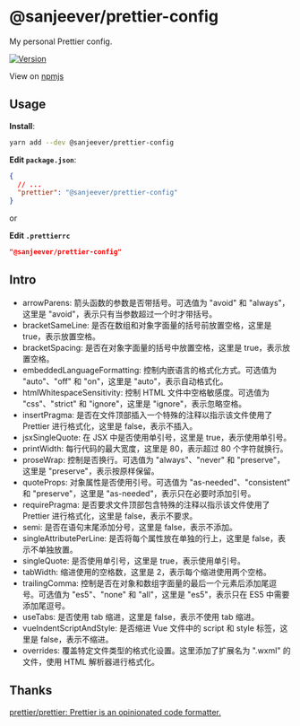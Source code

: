 # @sanjeever/prettier-config

My personal Prettier config.

<a href="https://www.npmjs.com/package/@sanjeever/prettier-config"><img src="https://img.shields.io/npm/v/@sanjeever/prettier-config.svg?sanitize=true" alt="Version"></a>

View on [npmjs](https://www.npmjs.com/package/@sanjeever/prettier-config)

## Usage

**Install**:

```bash
yarn add --dev @sanjeever/prettier-config
```

**Edit `package.json`**:

```json
{
  // ...
  "prettier": "@sanjeever/prettier-config"
}
```

or

**Edit `.prettierrc`**

```json
"@sanjeever/prettier-config"
```

## Intro

- arrowParens: 箭头函数的参数是否带括号。可选值为 "avoid" 和 "always"，这里是 "avoid"，表示只有当参数超过一个时才带括号。
- bracketSameLine: 是否在数组和对象字面量的括号前放置空格，这里是 true，表示放置空格。
- bracketSpacing: 是否在对象字面量的括号中放置空格，这里是 true，表示放置空格。
- embeddedLanguageFormatting: 控制内嵌语言的格式化方式。可选值为 "auto"、"off" 和 "on"，这里是 "auto"，表示自动格式化。
- htmlWhitespaceSensitivity: 控制 HTML 文件中空格敏感度。可选值为 "css"、"strict" 和 "ignore"，这里是 "ignore"，表示忽略空格。
- insertPragma: 是否在文件顶部插入一个特殊的注释以指示该文件使用了 Prettier 进行格式化，这里是 false，表示不插入。
- jsxSingleQuote: 在 JSX 中是否使用单引号，这里是 true，表示使用单引号。
- printWidth: 每行代码的最大宽度，这里是 80，表示超过 80 个字符就换行。
- proseWrap: 控制是否换行。可选值为 "always"、"never" 和 "preserve"，这里是 "preserve"，表示按原样保留。
- quoteProps: 对象属性是否使用引号。可选值为 "as-needed"、"consistent" 和 "preserve"，这里是 "as-needed"，表示只在必要时添加引号。
- requirePragma: 是否要求文件顶部包含特殊的注释以指示该文件使用了 Prettier 进行格式化，这里是 false，表示不要求。
- semi: 是否在语句末尾添加分号，这里是 false，表示不添加。
- singleAttributePerLine: 是否将每个属性放在单独的行上，这里是 false，表示不单独放置。
- singleQuote: 是否使用单引号，这里是 true，表示使用单引号。
- tabWidth: 缩进使用的空格数，这里是 2，表示每个缩进使用两个空格。
- trailingComma: 控制是否在对象和数组字面量的最后一个元素后添加尾逗号。可选值为 "es5"、"none" 和 "all"，这里是 "es5"，表示只在 ES5 中需要添加尾逗号。
- useTabs: 是否使用 tab 缩进，这里是 false，表示不使用 tab 缩进。
- vueIndentScriptAndStyle: 是否缩进 Vue 文件中的 script 和 style 标签，这里是 false，表示不缩进。
- overrides: 覆盖特定文件类型的格式化设置。这里添加了扩展名为 ".wxml" 的文件，使用 HTML 解析器进行格式化。

## Thanks

[prettier/prettier: Prettier is an opinionated code formatter.](https://github.com/prettier/prettier)
